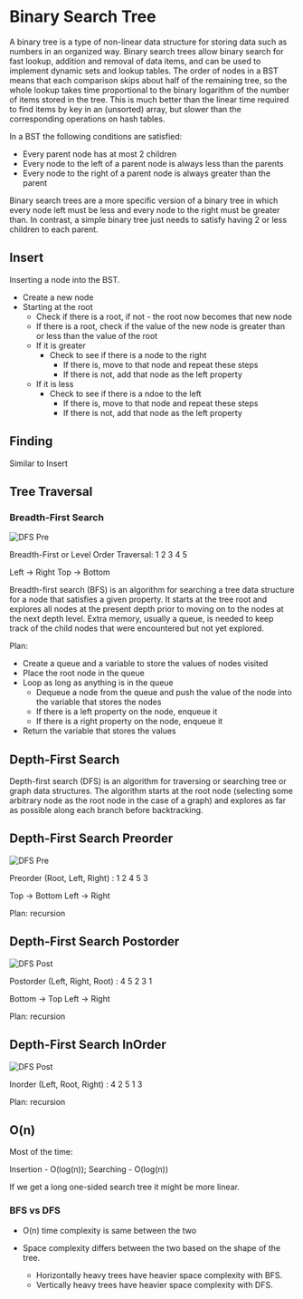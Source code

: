 # Binary Search Tree

A binary tree is a type of non-linear data structure for storing data such as numbers in an organized way. Binary search trees allow binary search for fast lookup, addition and removal of data items, and can be used to implement dynamic sets and lookup tables. The order of nodes in a BST means that each comparison skips about half of the remaining tree, so the whole lookup takes time proportional to the binary logarithm of the number of items stored in the tree. This is much better than the linear time required to find items by key in an (unsorted) array, but slower than the corresponding operations on hash tables.

In a BST the following conditions are satisfied:

- Every parent node has at most 2 children
- Every node to the left of a parent node is always less than the parents
- Every node to the right of a parent node is always greater than the parent

Binary search trees are a more specific version of a binary tree in which every node left must be less and every node to the right must be greater than. In contrast, a simple binary tree just needs to satisfy having 2 or less children to each parent.

## Insert

Inserting a node into the BST.

- Create a new node
- Starting at the root
  - Check if there is a root, if not - the root now becomes that new node
  - If there is a root, check if the value of the new node is greater than or less than the value of the root
  - If it is greater
    - Check to see if there is a node to the right
      - If there is, move to that node and repeat these steps
      - If there is not, add that node as the left property
  - If it is less
    - Check to see if there is a ndoe to the left
      - If there is, move to that node and repeat these steps
      - If there is not, add that node as the left property

## Finding

Similar to Insert

## Tree Traversal

### Breadth-First Search

![DFS Pre](https://media.geeksforgeeks.org/wp-content/cdn-uploads/2009/06/tree12.gif)

Breadth-First or Level Order Traversal: 1 2 3 4 5

Left -> Right
Top -> Bottom

Breadth-first search (BFS) is an algorithm for searching a tree data structure for a node that satisfies a given property. It starts at the tree root and explores all nodes at the present depth prior to moving on to the nodes at the next depth level. Extra memory, usually a queue, is needed to keep track of the child nodes that were encountered but not yet explored.

Plan:

- Create a queue and a variable to store the values of nodes visited
- Place the root node in the queue
- Loop as long as anything is in the queue
  - Dequeue a node from the queue and push the value of the node into the variable that stores the nodes
  - If there is a left property on the node, enqueue it
  - If there is a right property on the node, enqueue it
- Return the variable that stores the values

## Depth-First Search

Depth-first search (DFS) is an algorithm for traversing or searching tree or graph data structures. The algorithm starts at the root node (selecting some arbitrary node as the root node in the case of a graph) and explores as far as possible along each branch before backtracking.

## Depth-First Search Preorder

![DFS Pre](https://media.geeksforgeeks.org/wp-content/cdn-uploads/2009/06/tree12.gif)

Preorder (Root, Left, Right) : 1 2 4 5 3

Top -> Bottom
Left -> Right

Plan: recursion

## Depth-First Search Postorder

![DFS Post](https://media.geeksforgeeks.org/wp-content/cdn-uploads/2009/06/tree12.gif)

Postorder (Left, Right, Root) : 4 5 2 3 1

Bottom -> Top
Left -> Right

Plan: recursion

## Depth-First Search InOrder

![DFS Post](https://media.geeksforgeeks.org/wp-content/cdn-uploads/2009/06/tree12.gif)

Inorder (Left, Root, Right) : 4 2 5 1 3

Plan: recursion

## O(n)

Most of the time:

Insertion - O(log(n)); Searching - O(log(n))

If we get a long one-sided search tree it might be more linear.

### BFS vs DFS

- O(n) time complexity is same between the two

- Space complexity differs between the two based on the shape of the tree.
  - Horizontally heavy trees have heavier space complexity with BFS.
  - Vertically heavy trees have heavier space complexity with DFS.
